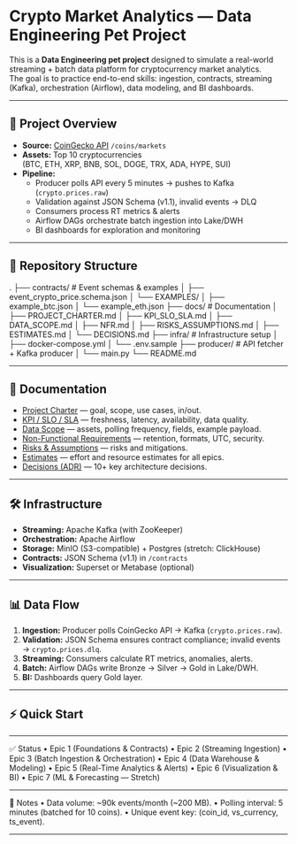 # Crypto Market Analytics — Data Engineering Pet Project

This is a **Data Engineering pet project** designed to simulate a real-world streaming + batch data platform for cryptocurrency market analytics.  
The goal is to practice end-to-end skills: ingestion, contracts, streaming (Kafka), orchestration (Airflow), data modeling, and BI dashboards.

---

## 🚀 Project Overview
- **Source:** [CoinGecko API](https://www.coingecko.com/en/api/documentation) `/coins/markets`
- **Assets:** Top 10 cryptocurrencies  
  (BTC, ETH, XRP, BNB, SOL, DOGE, TRX, ADA, HYPE, SUI)
- **Pipeline:**
  - Producer polls API every 5 minutes → pushes to Kafka (`crypto.prices.raw`)
  - Validation against JSON Schema (v1.1), invalid events → DLQ
  - Consumers process RT metrics & alerts
  - Airflow DAGs orchestrate batch ingestion into Lake/DWH
  - BI dashboards for exploration and monitoring

---

## 📂 Repository Structure
.
├── contracts/                # Event schemas & examples
│   ├── event_crypto_price.schema.json
│   └── EXAMPLES/
│       ├── example_btc.json
│       └── example_eth.json
├── docs/                     # Documentation
│   ├── PROJECT_CHARTER.md
│   ├── KPI_SLO_SLA.md
│   ├── DATA_SCOPE.md
│   ├── NFR.md
│   ├── RISKS_ASSUMPTIONS.md
│   ├── ESTIMATES.md
│   └── DECISIONS.md
├── infra/                    # Infrastructure setup
│   ├── docker-compose.yml
│   └── .env.sample
├── producer/                 # API fetcher + Kafka producer
│   └── main.py
└── README.md

---

## 📑 Documentation

- [Project Charter](./docs/PROJECT_CHARTER.md) — goal, scope, use cases, in/out.  
- [KPI / SLO / SLA](./docs/KPI_SLO_SLA.md) — freshness, latency, availability, data quality.  
- [Data Scope](./docs/DATA_SCOPE.md) — assets, polling frequency, fields, example payload.  
- [Non-Functional Requirements](./docs/NFR.md) — retention, formats, UTC, security.  
- [Risks & Assumptions](./docs/RISKS_ASSUMPTIONS.md) — risks and mitigations.  
- [Estimates](./docs/ESTIMATES.md) — effort and resource estimates for all epics.  
- [Decisions (ADR)](./docs/DECISIONS.md) — 10+ key architecture decisions.  

---

## 🛠️ Infrastructure

- **Streaming:** Apache Kafka (with ZooKeeper)  
- **Orchestration:** Apache Airflow  
- **Storage:** MinIO (S3-compatible) + Postgres (stretch: ClickHouse)  
- **Contracts:** JSON Schema (v1.1) in `/contracts`  
- **Visualization:** Superset or Metabase (optional)  

---

## 📊 Data Flow

1. **Ingestion:** Producer polls CoinGecko API → Kafka (`crypto.prices.raw`).  
2. **Validation:** JSON Schema ensures contract compliance; invalid events → `crypto.prices.dlq`.  
3. **Streaming:** Consumers calculate RT metrics, anomalies, alerts.  
4. **Batch:** Airflow DAGs write Bronze → Silver → Gold in Lake/DWH.  
5. **BI:** Dashboards query Gold layer.

---

## ⚡ Quick Start

---

✅ Status
	•	Epic 1 (Foundations & Contracts)
	•	Epic 2 (Streaming Ingestion)
	•	Epic 3 (Batch Ingestion & Orchestration)
	•	Epic 4 (Data Warehouse & Modeling)
	•	Epic 5 (Real-Time Analytics & Alerts)
	•	Epic 6 (Visualization & BI)
	•	Epic 7 (ML & Forecasting — Stretch)
 
---
📌 Notes
	•	Data volume: ~90k events/month (~200 MB).
	•	Polling interval: 5 minutes (batched for 10 coins).
	•	Unique event key: (coin_id, vs_currency, ts_event).

---
